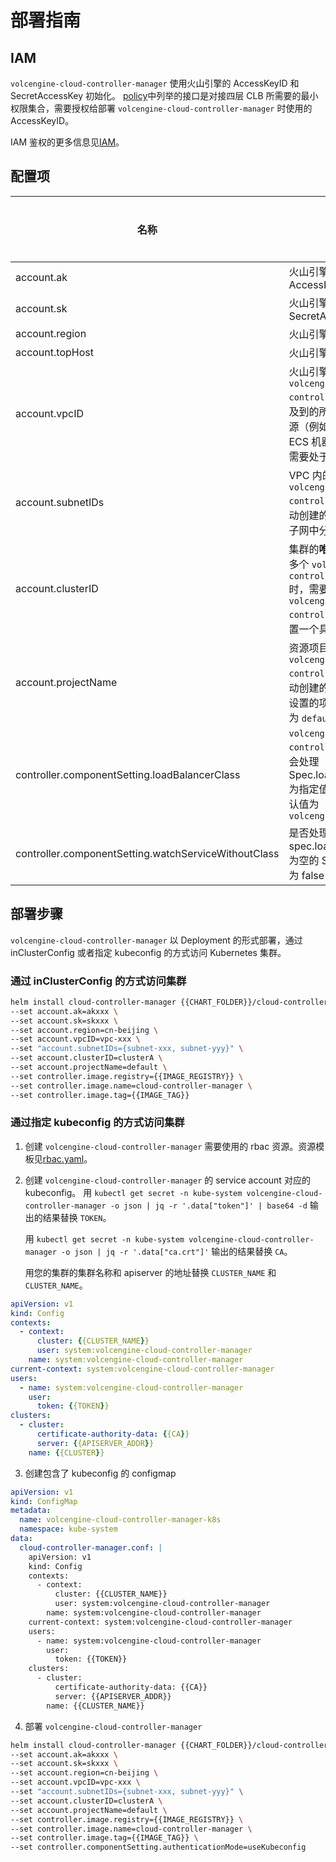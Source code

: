 # 部署指南
## IAM
`volcengine-cloud-controller-manager` 使用火山引擎的 AccessKeyID 和 SecretAccessKey 初始化。
[policy](./../policy.json)中列举的接口是对接四层 CLB 所需要的最小权限集合，需要授权给部署 `volcengine-cloud-controller-manager` 时使用的 AccessKeyID。

IAM 鉴权的更多信息见[IAM](https://www.volcengine.com/docs/6257/0)。
## 配置项
| 名称                                                   | 说明                                                                                                                    | 是否必须  | 示例                     |
|------------------------------------------------------|-----------------------------------------------------------------------------------------------------------------------|-------|------------------------| 
| account.ak                                           | 火山引擎账号 AccessKeyID                                                                                                    | **是** |                        |
| account.sk                                           | 火山引擎账号 SecretAccessKey                                                                                                | **是** |                        |
| account.region                                       | 火山引擎资源所属的区域                                                                                                           | **是** | cn-beijing             |
| account.topHost                                      | 火山引擎网关地址                                                                                                              | **是** | open.volcengineapi.com | 
| account.vpcID                                        | 火山引擎 VPC ID。`volcengine-cloud-controller-manager` 涉及到的所有火山引擎云资源（例如部署时使用的 ECS 机器、四层 CLB 等）需要处于同一个 VPC 下                | **是** | vpc-123                |
| account.subnetIDs                                    | VPC 内的子网 ID。`volcengine-cloud-controller-manager` 自动创建的 CLB 将从这些子网中分配 IP。                                             | **是** |                        |
| account.clusterID                                    | 集群的**唯一**标识符。 部署多个 `volcengine-cloud-controller-manager` 时，需要为每个 `volcengine-cloud-controller-manager` 设置一个具有唯一性的 ID。 | **是** | cluster-a              | 
| account.projectName                                  | 资源项目组，`volcengine-cloud-controller-manager` 自动创建的 CLB 会分配到设置的项目组中， 默认值为 `default`                                     | **是** |                        | 
| controller.componentSetting.loadBalancerClass        | `volcengine-cloud-controller-manager` 只会处理 Spec.loadBalancerClass 为指定值的 Service， 默认值为 `volcengine.com/clb`            | **否** |                        |
| controller.componentSetting.watchServiceWithoutClass | 是否处理 spec.loadBalancerClass 为空的 Service，默认值为 false                                                                    | **否** |                        |
## 部署步骤
`volcengine-cloud-controller-manager` 以 Deployment 的形式部署，通过 inClusterConfig 或者指定 kubeconfig 的方式访问 Kubernetes 集群。
### 通过 inClusterConfig 的方式访问集群
```bash
helm install cloud-controller-manager {{CHART_FOLDER}}/cloud-controller-manager -n {{NAMESPACE}} \
--set account.ak=akxxx \ 
--set account.sk=skxxx \
--set account.region=cn-beijing \
--set account.vpcID=vpc-xxx \
--set "account.subnetIDs={subnet-xxx, subnet-yyy}" \
--set account.clusterID=clusterA \
--set account.projectName=default \
--set controller.image.registry={{IMAGE_REGISTRY}} \ 
--set controller.image.name=cloud-controller-manager \
--set controller.image.tag={{IMAGE_TAG}}
```

### 通过指定 kubeconfig 的方式访问集群
1. 创建 `volcengine-cloud-controller-manager` 需要使用的 rbac 资源。资源模板见[rbac.yaml](./../../manifests/cloud-controller-manager/templates/rbac.yaml)。
2. 创建 `volcengine-cloud-controller-manager` 的 service account 对应的 kubeconfig。
   用 `kubectl get secret -n kube-system volcengine-cloud-controller-manager -o json | jq -r '.data["token"]' | base64 -d` 输出的结果替换 `TOKEN`。

   用 `kubectl get secret -n kube-system volcengine-cloud-controller-manager -o json | jq -r '.data["ca.crt"]'` 输出的结果替换 `CA`。

   用您的集群的集群名称和 apiserver 的地址替换 `CLUSTER_NAME` 和 `CLUSTER_NAME`。   

```yaml
apiVersion: v1
kind: Config
contexts:
  - context:
      cluster: {{CLUSTER_NAME}}
      user: system:volcengine-cloud-controller-manager
    name: system:volcengine-cloud-controller-manager
current-context: system:volcengine-cloud-controller-manager
users:
  - name: system:volcengine-cloud-controller-manager
    user:
      token: {{TOKEN}}
clusters:
  - cluster:
      certificate-authority-data: {{CA}}
      server: {{APISERVER_ADDR}}
    name: {{CLUSTER}}
```
3. 创建包含了 kubeconfig 的 configmap
```yaml
apiVersion: v1
kind: ConfigMap
metadata:
  name: volcengine-cloud-controller-manager-k8s
  namespace: kube-system
data:
  cloud-controller-manager.conf: |
    apiVersion: v1
    kind: Config
    contexts:
      - context:
          cluster: {{CLUSTER_NAME}}
          user: system:volcengine-cloud-controller-manager
        name: system:volcengine-cloud-controller-manager
    current-context: system:volcengine-cloud-controller-manager
    users:
      - name: system:volcengine-cloud-controller-manager
        user:
          token: {{TOKEN}}
    clusters:
      - cluster:
          certificate-authority-data: {{CA}}
          server: {{APISERVER_ADDR}}
        name: {{CLUSTER_NAME}}
```
4. 部署 `volcengine-cloud-controller-manager`
```bash
helm install cloud-controller-manager {{CHART_FOLDER}}/cloud-controller-manager -n {{NAMESPACE}} \
--set account.ak=akxxx \ 
--set account.sk=skxxx \
--set account.region=cn-beijing \
--set account.vpcID=vpc-xxx \
--set "account.subnetIDs={subnet-xxx, subnet-yyy}" \
--set account.clusterID=clusterA \
--set account.projectName=default \
--set controller.image.registry={{IMAGE_REGISTRY}} \ 
--set controller.image.name=cloud-controller-manager \
--set controller.image.tag={{IMAGE_TAG}} \
--set controller.componentSetting.authenticationMode=useKubeconfig
```